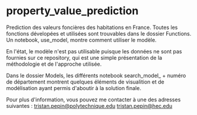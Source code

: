 # property_value_prediction

Prediction des valeurs foncières des habitations en France. Toutes les fonctions dévelopées et utilisées sont trouvables dans le dossier Functions. 
Un notebook, use_model, montre comment utiliser le modèle. 

En l'état, le modèle n'est pas utilisable puisque les données ne sont pas fournies sur ce repository, qui est une simple présentation de la méthodologie et de l'approche utilisée.

Dans le dossier Models, les différents notebook search_model_ + numéro de département montrent quelques éléments de visualition et de modélisation ayant permis d'aboutir à la solution finale.

Pour plus d'information, vous pouvez me contacter à une des adresses suivantes : 
tristan.pepin@polytechnique.edu
tristan.pepin@hec.edu
